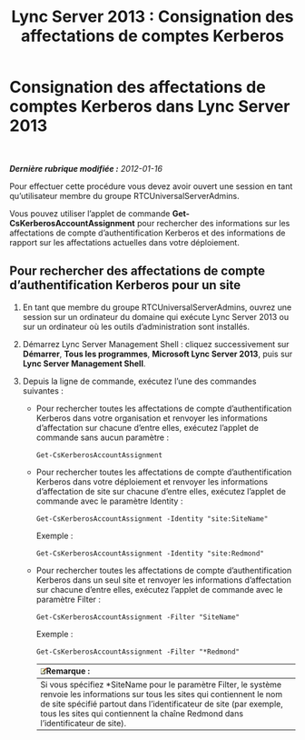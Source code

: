 ﻿---
title: 'Lync Server 2013 : Consignation des affectations de comptes Kerberos'
TOCTitle: Consignation des affectations de comptes Kerberos
ms:assetid: 523231f6-81b3-454b-996d-663d9bd5cf83
ms:mtpsurl: https://technet.microsoft.com/fr-fr/library/Gg398343(v=OCS.15)
ms:contentKeyID: 49297207
ms.date: 05/20/2016
mtps_version: v=OCS.15
ms.translationtype: HT
---

# Consignation des affectations de comptes Kerberos dans Lync Server 2013

 

_**Dernière rubrique modifiée :** 2012-01-16_

Pour effectuer cette procédure vous devez avoir ouvert une session en tant qu’utilisateur membre du groupe RTCUniversalServerAdmins.

Vous pouvez utiliser l’applet de commande **Get-CsKerberosAccountAssignment** pour rechercher des informations sur les affectations de compte d’authentification Kerberos et des informations de rapport sur les affectations actuelles dans votre déploiement.

## Pour rechercher des affectations de compte d’authentification Kerberos pour un site

1.  En tant que membre du groupe RTCUniversalServerAdmins, ouvrez une session sur un ordinateur du domaine qui exécute Lync Server 2013 ou sur un ordinateur où les outils d’administration sont installés.

2.  Démarrez Lync Server Management Shell : cliquez successivement sur **Démarrer**, **Tous les programmes**, **Microsoft Lync Server 2013**, puis sur **Lync Server Management Shell**.

3.  Depuis la ligne de commande, exécutez l’une des commandes suivantes :
    
      - Pour rechercher toutes les affectations de compte d’authentification Kerberos dans votre organisation et renvoyer les informations d’affectation sur chacune d’entre elles, exécutez l’applet de commande sans aucun paramètre :
        
            Get-CsKerberosAccountAssignment
    
      - Pour rechercher toutes les affectations de compte d’authentification Kerberos dans votre déploiement et renvoyer les informations d’affectation de site sur chacune d’entre elles, exécutez l’applet de commande avec le paramètre Identity :
        
            Get-CsKerberosAccountAssignment -Identity "site:SiteName"
        
        Exemple :
        
            Get-CsKerberosAccountAssignment -Identity "site:Redmond"
    
      - Pour rechercher toutes les affectations de compte d’authentification Kerberos dans un seul site et renvoyer les informations d’affectation sur chacune d’entre elles, exécutez l’applet de commande avec le paramètre Filter :
        
            Get-CsKerberosAccountAssignment -Filter "SiteName"
        
        Exemple :
        
            Get-CsKerberosAccountAssignment -Filter "*Redmond"
        
        <table>
        <thead>
        <tr class="header">
        <th><img src="images/Gg398920.note(OCS.15).gif" title="note" alt="note" />Remarque :</th>
        </tr>
        </thead>
        <tbody>
        <tr class="odd">
        <td>Si vous spécifiez *SiteName pour le paramètre Filter, le système renvoie les informations sur tous les sites qui contiennent le nom de site spécifié partout dans l’identificateur de site (par exemple, tous les sites qui contiennent la chaîne Redmond dans l’identificateur de site).</td>
        </tr>
        </tbody>
        </table>

